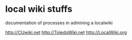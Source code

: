 local wiki stuffs
=================

documentation of processes in admining a localwiki

http://CUwiki.net
http://ToledoWiki.net
http://LocalWiki.org
